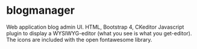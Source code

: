 # blogmanager
Web application blog admin UI. HTML, Bootstrap 4, CKeditor Javascript plugin to display a WYSIWYG-editor (what you see is what you get-editor). The icons are included with the open fontawesome library. 
